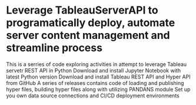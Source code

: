# Leverage TableauServerAPI to programatically deploy, automate server content management and streamline process
This is a serries of code exploring activities in attempt to leverage Tableau servetr REST API in Python 
Download and install Jupyter Notebook with latest Python version
Download and install Tableau REST API and Hyper API from GitHub
A series of releases contains code of loading and publishing hyper files, building hyper files along with utilizing PANDANS module
Set up you own data source connections and CI/CD deployment environments

